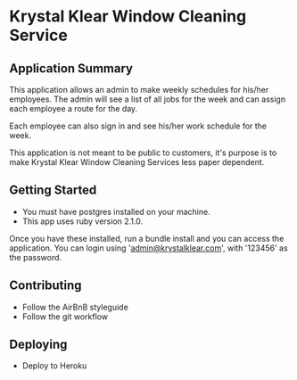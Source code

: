 # Krystal Klear Window Cleaning Service

## Application Summary
This application allows an admin to make weekly schedules for his/her employees. The admin will see a list of all jobs for the week and can assign each employee a route for the day.

Each employee can also sign in and see his/her work schedule for the week.

This application is not meant to be public to customers, it's purpose is to make Krystal Klear Window Cleaning Services less paper dependent.

## Getting Started
- You must have postgres installed on your machine.
- This app uses ruby version 2.1.0.

Once you have these installed, run a bundle install and you can access the application.
You can login using 'admin@krystalklear.com', with '123456' as the password.

## Contributing
- Follow the AirBnB styleguide
- Follow the git workflow

## Deploying
- Deploy to Heroku

